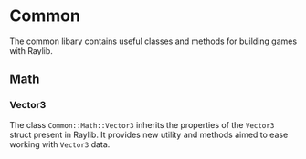 # Common

The common libary contains useful classes and methods for building games with Raylib.

## Math

### Vector3

The class `Common::Math::Vector3` inherits the properties of the `Vector3` struct present in Raylib. It provides new utility and methods aimed to ease working with `Vector3` data.
